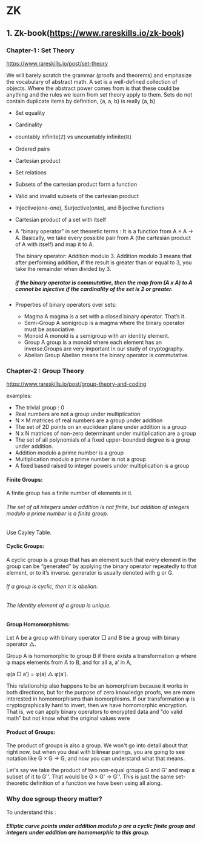 # ZK
## 1. Zk-book(https://www.rareskills.io/zk-book)
### Chapter-1 : Set Theory
https://www.rareskills.io/post/set-theory

We will barely scratch the grammar (proofs and theorems) and emphasize the vocabulary of abstract math.
A set is a well-defined collection of objects. Where the abstract power comes from is that these could be anything and the rules we learn from set theory apply to them.
Sets do not contain duplicate items by definition, {a, a, b} is really {a, b}
* Set equality
* Cardinality
* countably infinite(ℤ) vs uncountably infinite(ℝ)
* Ordered pairs
* Cartesian product
* Set relations
* Subsets of the cartesian product form a function
* Valid and invalid subsets of the cartesian product
* Injective(one-one), Surjective(onto), and Bijective functions
* Cartesian product of a set with itself
* A “binary operator” in set theoretic terms : It is a function from A × A → A. Basically, we take every possible pair from A (the cartesian product of A with itself) and map it to A.

  The binary operator: Addition modulo 3.
  Addition modulo 3 means that after performing addition, if the result is greater than or equal to 3, you take the remainder when divided by 3.
  ##### if the binary operator is commutative, then the map from (A x A) to A cannot be injective if the cardinality of the set is 2 or greater.
* Properties of binary operators over sets:
    * Magma
      A magma is a set with a closed binary operator. That’s it.
    * Semi-Group
      A semigroup is a magma where the binary operator must be associative.
    * Monoid
      A monoid is a semigroup with an identity element.
    * Group
      A group is a monoid where each element has an inverse.Groups are very important in our study of cryptography.
    * Abelian Group
      Abelian means the binary operator is commutative.

### Chapter-2 : Group Theory
https://www.rareskills.io/post/group-theory-and-coding

examples:
* The trivial group : 0
* Real numbers are not a group under multiplication
* N × M matrices of real numbers are a group under addition
* The set of 2D points on an euclidean plane under addition is a group
* N x N matrices of non-zero determinant under multiplication are a group
* The set of all polynomials of a fixed upper-bounded degree is a group under addition.
* Addition modulo a prime number is a group
* Multiplication modulo a prime number is not a group
* A fixed based raised to integer powers under multiplication is a group
#### Finite Groups:
A finite group has a finite number of elements in it.
###### The set of all integers under addition is not finite, but addition of integers modulo a prime number is a finite group.
Use Cayley Table.
#### Cyclic Groups:
A cyclic group is a group that has an element such that every element in the group can be “generated” by applying the binary operator repeatedly to that element, or to it’s inverse.
generator is usually denoted with g or G.
###### If a group is cyclic, then it is abelian.
###### The identity element of a group is unique.
#### Group Homomorphisms:
Let A be a group with binary operator □ and B be a group with binary operator △.

Group A is homomorphic to group B if there exists a transformation φ where φ maps elements from A to B, and for all a, a’ in A, 

φ(a □ a’) = φ(a) △ φ(a’).

This relationship also happens to be an isomorphism because it works in both directions, but for the purpose of zero knowledge proofs, we are more interested in homomorphisms than isomorphisms.
If our transformation φ is cryptographically hard to invert, then we have homomorphic encryption. That is, we can apply binary operators to encrypted data and “do valid math” but not know what the original values were
#### Product of Groups:
The product of groups is also a group. We won't go into detail about that right now, but when you deal with bilinear parings, you are going to see notation like G × G → G, and now you can understand what that means.

Let's say we take the product of two non-equal groups G and G' and map a subset of it to G''. That would be G × G' → G''. This is just the same set-theoretic definition of a function we have been using all along.

### Why doe sgroup theory matter?
To understand this :
##### Elliptic curve points under addition modulo p are a cyclic finite group and integers under addition are homomorphic to this group. 

